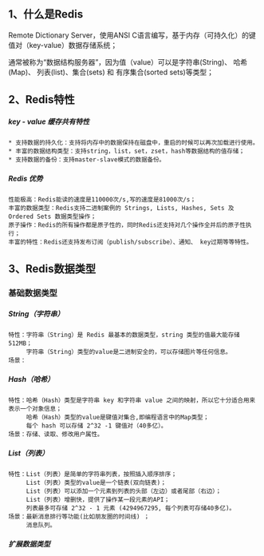 ## 1、什么是Redis

Remote Dictionary Server，使用ANSI C语言编写，基于内存（可持久化）的键值对（key-value）数据存储系统；

通常被称为“数据结构服务器”，因为值（value）可以是字符串(String)、 哈希(Map)、 列表(list)、集合(sets) 和 有序集合(sorted sets)等类型；

## 2、Redis特性

##### key - value 缓存共有特性

```
* 支持数据的持久化：支持将内存中的数据保持在磁盘中，重启的时候可以再次加载进行使用。
* 丰富的数据结构类型：支持string，list，set，zset，hash等数据结构的值存储；
* 支持数据的备份：支持master-slave模式的数据备份。
```

##### Redis 优势

```
性能极高：Redis能读的速度是110000次/s,写的速度是81000次/s；
丰富的数据类型：Redis支持二进制案例的 Strings, Lists, Hashes, Sets 及 Ordered Sets 数据类型操作；
原子操作：Redis的所有操作都是原子性的，同时Redis还支持对几个操作全并后的原子性执行；
丰富的特性：Redis还支持发布订阅（publish/subscribe）、通知、 key过期等等特性。
```

## 3、Redis数据类型

### 基础数据类型

##### String（字符串）

```
特性：字符串（String）是 Redis 最基本的数据类型，string 类型的值最大能存储 512MB；
     字符串（String）类型的value是二进制安全的，可以存储图片等任何信息。
场景：
```

##### Hash（哈希）

```
特性：哈希（Hash）类型是字符串 key 和字符串 value 之间的映射，所以它十分适合用来表示一个对象信息；
     哈希（Hash）类型的value是键值对集合,即编程语言中的Map类型；
     每个 hash 可以存储 2^32 -1 键值对（40多亿）。
场景：存储、读取、修改用户属性。
```

##### List（列表）

```
特性：List（列表）是简单的字符串列表，按照插入顺序排序；
     List（列表）类型的value是一个链表(双向链表)；
     List（列表）可以添加一个元素到列表的头部（左边）或者尾部（右边）；
     List（列表）增删快，提供了操作某一段元素的API；
     列表最多可存储 2^32 - 1 元素 (4294967295, 每个列表可存储40多亿)。
场景：最新消息排行等功能(比如朋友圈的时间线) ；
     消息队列。
```

##### 扩展数据类型


